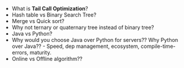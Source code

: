 - What is **Tail Call Optimization**?
- Hash table vs Binary Search Tree?
- Merge vs Quick sort?
- Why not ternary or quaternary tree instead of binary tree?
- Java vs Python?
- Why would you choose Java over Python for servers?? Why Python over Java?? - Speed, dep management, ecosystem, compile-time-errors, maturity.
- Online vs Offline algorithm??